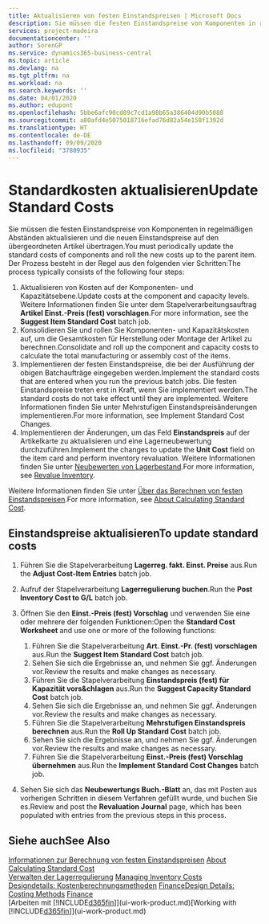 ```yaml
---
title: Aktualisieren von festen Einstandspreisen | Microsoft Docs
description: Sie müssen die festen Einstandspreise von Komponenten in regelmäßigen Abständen aktualisieren und die neuen Einstandspreise auf den übergeordneten Artikel übertragen.
services: project-madeira
documentationcenter: ''
author: SorenGP
ms.service: dynamics365-business-central
ms.topic: article
ms.devlang: na
ms.tgt_pltfrm: na
ms.workload: na
ms.search.keywords: ''
ms.date: 04/01/2020
ms.author: edupont
ms.openlocfilehash: 5bbe6afc90cd89c7cd1a98b65a386404d90b5088
ms.sourcegitcommit: a80afd4e5075018716efad76d82a54e158f1392d
ms.translationtype: HT
ms.contentlocale: de-DE
ms.lasthandoff: 09/09/2020
ms.locfileid: "3780935"
---
```

# <a name="update-standard-costs"></a><span data-ttu-id="640c5-103">Standardkosten aktualisieren</span><span class="sxs-lookup"><span data-stu-id="640c5-103">Update Standard Costs</span></span>
<span data-ttu-id="640c5-104">Sie müssen die festen Einstandspreise von Komponenten in regelmäßigen Abständen aktualisieren und die neuen Einstandspreise auf den übergeordneten Artikel übertragen.</span><span class="sxs-lookup"><span data-stu-id="640c5-104">You must periodically update the standard costs of components and roll the new costs up to the parent item.</span></span> <span data-ttu-id="640c5-105">Der Prozess besteht in der Regel aus den folgenden vier Schritten:</span><span class="sxs-lookup"><span data-stu-id="640c5-105">The process typically consists of the following four steps:</span></span>  

1.  <span data-ttu-id="640c5-106">Aktualisieren von Kosten auf der Komponenten- und Kapazitätsebene.</span><span class="sxs-lookup"><span data-stu-id="640c5-106">Update costs at the component and capacity levels.</span></span> <span data-ttu-id="640c5-107">Weitere Informationen finden Sie unter dem Stapelverarbeitungsauftrag **Artikel Einst.-Preis (fest) vorschlagen**.</span><span class="sxs-lookup"><span data-stu-id="640c5-107">For more information, see the **Suggest Item Standard Cost** batch job.</span></span>  
2.  <span data-ttu-id="640c5-108">Konsolidieren Sie und rollen Sie Komponenten- und Kapazitätskosten auf, um die Gesamtkosten für Herstellung oder Montage der Artikel zu berechnen.</span><span class="sxs-lookup"><span data-stu-id="640c5-108">Consolidate and roll up the component and capacity costs to calculate the total manufacturing or assembly cost of the items.</span></span>  
3.  <span data-ttu-id="640c5-109">Implementieren der festen Einstandspreise, die bei der Ausführung der obigen Batchaufträge eingegeben werden.</span><span class="sxs-lookup"><span data-stu-id="640c5-109">Implement the standard costs that are entered when you run the previous batch jobs.</span></span> <span data-ttu-id="640c5-110">Die festen Einstandspreise treten erst in Kraft, wenn Sie implementiert werden.</span><span class="sxs-lookup"><span data-stu-id="640c5-110">The standard costs do not take effect until they are implemented.</span></span> <span data-ttu-id="640c5-111">Weitere Informationen finden Sie unter Mehrstufigen Einstandspreisänderungen implementieren.</span><span class="sxs-lookup"><span data-stu-id="640c5-111">For more information, see Implement Standard Cost Changes.</span></span>  
4.  <span data-ttu-id="640c5-112">Implementieren der Änderungen, um das Feld **Einstandspreis** auf der Artikelkarte zu aktualisieren und eine Lagerneubewertung durchzuführen.</span><span class="sxs-lookup"><span data-stu-id="640c5-112">Implement the changes to update the **Unit Cost** field on the item card and perform inventory revaluation.</span></span> <span data-ttu-id="640c5-113">Weitere Informationen finden Sie unter [Neubewerten von Lagerbestand](inventory-how-revalue-inventory.md).</span><span class="sxs-lookup"><span data-stu-id="640c5-113">For more information, see [Revalue Inventory](inventory-how-revalue-inventory.md).</span></span>  

<span data-ttu-id="640c5-114">Weitere Informationen finden Sie unter [Über das Berechnen von festen Einstandspreisen](finance-about-calculating-standard-cost.md).</span><span class="sxs-lookup"><span data-stu-id="640c5-114">For more information, see [About Calculating Standard Cost](finance-about-calculating-standard-cost.md).</span></span>  
## <a name="to-update-standard-costs"></a><span data-ttu-id="640c5-115">Einstandspreise aktualisieren</span><span class="sxs-lookup"><span data-stu-id="640c5-115">To update standard costs</span></span>  
1.  <span data-ttu-id="640c5-116">Führen Sie die Stapelverarbeitung **Lagerreg. fakt. Einst. Preise** aus.</span><span class="sxs-lookup"><span data-stu-id="640c5-116">Run the **Adjust Cost-Item Entries** batch job.</span></span>  
2.  <span data-ttu-id="640c5-117">Aufruf der Stapelverarbeitung **Lagerregulierung buchen**.</span><span class="sxs-lookup"><span data-stu-id="640c5-117">Run the **Post Inventory Cost to G/L** batch job.</span></span>  
3.  <span data-ttu-id="640c5-118">Öffnen Sie den **Einst.-Preis (fest) Vorschlag** und verwenden Sie eine oder mehrere der folgenden Funktionen:</span><span class="sxs-lookup"><span data-stu-id="640c5-118">Open the **Standard Cost Worksheet** and use one or more of the following functions:</span></span>  

    1.  <span data-ttu-id="640c5-119">Führen Sie die Stapelverarbeitung **Art. Einst.-Pr. (fest) vorschlagen** aus.</span><span class="sxs-lookup"><span data-stu-id="640c5-119">Run the **Suggest Item Standard Cost** batch job.</span></span>  
    2.  <span data-ttu-id="640c5-120">Sehen Sie sich die Ergebnisse an, und nehmen Sie ggf. Änderungen vor.</span><span class="sxs-lookup"><span data-stu-id="640c5-120">Review the results and make changes as necessary.</span></span>  
    3.  <span data-ttu-id="640c5-121">Führen Sie die Stapelverarbeitung **Einstandspreis (fest) für Kapazität vors&chlagen** aus.</span><span class="sxs-lookup"><span data-stu-id="640c5-121">Run the **Suggest Capacity Standard Cost** batch job.</span></span>  
    4.  <span data-ttu-id="640c5-122">Sehen Sie sich die Ergebnisse an, und nehmen Sie ggf. Änderungen vor.</span><span class="sxs-lookup"><span data-stu-id="640c5-122">Review the results and make changes as necessary.</span></span>
    5. <span data-ttu-id="640c5-123">Führen Sie die Stapelverarbeitung **Mehrstufigen Einstandspreis berechnen** aus.</span><span class="sxs-lookup"><span data-stu-id="640c5-123">Run the **Roll Up Standard Cost** batch job.</span></span>
    6.  <span data-ttu-id="640c5-124">Sehen Sie sich die Ergebnisse an, und nehmen Sie ggf. Änderungen vor.</span><span class="sxs-lookup"><span data-stu-id="640c5-124">Review the results and make changes as necessary.</span></span>
    7.  <span data-ttu-id="640c5-125">Führen Sie die Stapelverarbeitung **Einst.-Preis (fest) Vorschlag übernehmen** aus.</span><span class="sxs-lookup"><span data-stu-id="640c5-125">Run the **Implement Standard Cost Changes** batch job.</span></span>  
4.  <span data-ttu-id="640c5-126">Sehen Sie sich das  **Neubewertungs Buch.-Blatt** an, das mit Posten aus vorherigen Schritten in diesem Verfahren gefüllt wurde, und buchen Sie es.</span><span class="sxs-lookup"><span data-stu-id="640c5-126">Review and post the **Revaluation Journal** page, which has been populated with entries from the previous steps in this process.</span></span>  

## <a name="see-also"></a><span data-ttu-id="640c5-127">Siehe auch</span><span class="sxs-lookup"><span data-stu-id="640c5-127">See Also</span></span>  
 <span data-ttu-id="640c5-128">[Informationen zur Berechnung von festen Einstandspreisen](finance-about-calculating-standard-cost.md) </span><span class="sxs-lookup"><span data-stu-id="640c5-128">[About Calculating Standard Cost](finance-about-calculating-standard-cost.md) </span></span>  
 <span data-ttu-id="640c5-129">[Verwalten der Lagerregulierung](finance-manage-inventory-costs.md) </span><span class="sxs-lookup"><span data-stu-id="640c5-129">[Managing Inventory Costs](finance-manage-inventory-costs.md) </span></span>  
 <span data-ttu-id="640c5-130">[Designdetails: Kostenberechnungsmethoden](design-details-costing-methods.md) [Finance](finance.md)</span><span class="sxs-lookup"><span data-stu-id="640c5-130">[Design Details: Costing Methods](design-details-costing-methods.md) [Finance](finance.md)</span></span>  
 <span data-ttu-id="640c5-131">[Arbeiten mit [!INCLUDE[d365fin](includes/d365fin_md.md)]](ui-work-product.md)</span><span class="sxs-lookup"><span data-stu-id="640c5-131">[Working with [!INCLUDE[d365fin](includes/d365fin_md.md)]](ui-work-product.md)</span></span>  
